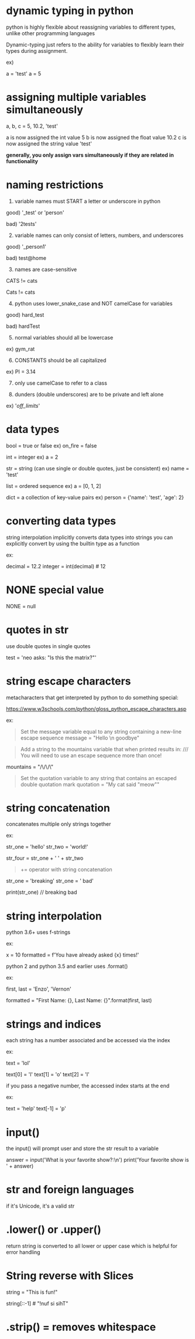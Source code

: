 # dynamic typing in python

python is highly flexible about reassigning variables to different types, unlike other programming languages

Dynamic-typing just refers to the ability for variables to flexibly learn their types during assignment.

ex)

a = 'test'
a = 5

# assigning multiple variables simultaneously

a, b, c = 5, 10.2, 'test'

a is now assigned the int value 5
b is now assigned the float value 10.2
c is now assigned the string value 'test'

**generally, you only assign vars simultaneously if they are related in functionality**

# naming restrictions

1. variable names must START a letter or underscore in python

good) '_test' or 'person'

bad) '2tests'

2. variable names can only consist of letters, numbers, and underscores

good) '_person1'

bad) test@home

3. names are case-sensitive

CATS != cats

Cats != cats

4. python uses lower_snake_case and NOT camelCase for variables

good) hard_test

bad) hardTest

5. normal variables should all be lowercase

ex) gym_rat

6. CONSTANTS should be all capitalized

ex) PI = 3.14

7. only use camelCase to refer to a class

8. dunders (double underscores) are to be private and left alone

ex) '_off_limits_'

# data types

bool = true or false
ex) on_fire = false

int = integer
ex) a = 2

str = string (can use single or double quotes, just be consistent)
ex) name = 'test'

list = ordered sequence
ex) a = [0, 1, 2]

dict = a collection of key-value pairs
ex) person = {'name': 'test', 'age': 2}

# converting data types

string interpolation implicitly converts data types into strings
you can explicitly convert by using the builtin type as a function

ex:

decimal = 12.2
integer = int(decimal) # 12

# NONE special value

NONE = null

# quotes in str

use double quotes in single quotes

test = 'neo asks: "Is this the matrix?"'

# string escape characters

metacharacters that get interpreted by python to do something special:

https://www.w3schools.com/python/gloss_python_escape_characters.asp

ex:

> Set the message variable equal to any string containing a new-line escape sequence
message = "Hello \n goodbye"

> Add a string to the mountains variable that when printed results in: /\/\/\
> You will need to use an escape sequence more than once!

mountains = "/\\/\\/\\"

> Set the quotation variable to any string that contains an escaped double quotation mark
quotation = "My cat said \"meow\""

# string concatenation

concatenates multiple only strings together

ex:

str_one = 'hello'
str_two = 'world!'

str_four = str_one + ' ' + str_two

> += operator with string concatenation

str_one = 'breaking'
str_one = ' bad'

print(str_one) // breaking bad

# string interpolation

python 3.6+ uses f-strings

ex:

x = 10
formatted = f'You have already asked {x} times!'

python 2 and python 3.5 and earlier uses .format()

ex:

first, last = 'Enzo', 'Vernon'

formatted = "First Name: {}, Last Name: {}".format(first, last)

# strings and indices

each string has a number associated and be accessed via the index

ex:

text = 'lol'

text[0] = 'l'
text[1] = 'o'
text[2] = 'l'

if you pass a negative number, the accessed index starts at the end

ex:

text = 'help'
text[-1] = 'p'

# input()

the input() will prompt user and store the str result to a variable

answer = input('What is your favorite show?:\n')
print('Your favorite show is ' + answer)

# str and foreign languages

if it's Unicode, it's a valid str

# .lower() or .upper()

return string is converted to all lower or upper case which is helpful for error handling

# String reverse with Slices

string = "This is fun!"

string[::-1] # "!nuf si sihT"


# .strip() = removes whitespace